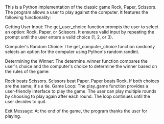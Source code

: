This is a Python implementation of the classic game Rock, Paper, Scissors. The program allows a user to play against the computer. It features the following functionality:

Getting User Input:
The get_user_choice function prompts the user to select an option: Rock, Paper, or Scissors. It ensures valid input by repeating the prompt until the user enters a valid choice (1, 2, or 3).

Computer's Random Choice:
The get_computer_choice function randomly selects an option for the computer using Python's random.randint.

Determining the Winner:
The determine_winner function compares the user's choice and the computer's choice to determine the winner based on the rules of the game:

Rock beats Scissors.
Scissors beat Paper.
Paper beats Rock.
If both choices are the same, it's a tie.
Game Loop:
The play_game function provides a user-friendly interface to play the game. The user can play multiple rounds by choosing to play again after each round. The loop continues until the user decides to quit.

Exit Message:
At the end of the game, the program thanks the user for playing.
